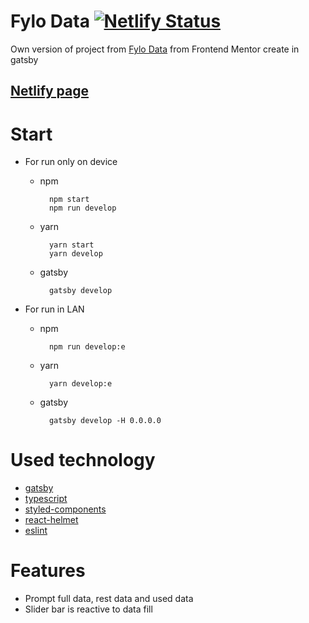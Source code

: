 # Fylo Data [![Netlify Status](https://api.netlify.com/api/v1/badges/c547103f-484b-4685-baad-89a656a88a9f/deploy-status)](https://app.netlify.com/sites/untlsn-disk-data/deploys)
Own version of project from [Fylo Data](https://www.frontendmentor.io/challenges/fylo-data-storage-component-1dZPRbV5n) from Frontend Mentor create in gatsby
## [Netlify page](https://untlsn-disk-data.netlify.app)
# Start
- For run only on device
  - npm
    ``` shell
      npm start
      npm run develop
    ```
  - yarn 
    ``` shell
      yarn start
      yarn develop
    ```
  - gatsby 
    ``` shell
      gatsby develop
    ```
  
- For run in LAN
  - npm
    ``` shell
      npm run develop:e
    ```
  - yarn
    ``` shell
      yarn develop:e
    ```
  - gatsby
    ``` shell
      gatsby develop -H 0.0.0.0
    ```

# Used technology
- [gatsby](https://github.com/gatsbyjs/gatsby)
- [typescript](https://github.com/microsoft/TypeScript)
- [styled-components](https://github.com/styled-components/styled-components)
- [react-helmet](https://github.com/nfl/react-helmet)
- [eslint](https://github.com/eslint/eslint)
# Features
- Prompt full data, rest data and used data
- Slider bar is reactive to data fill
